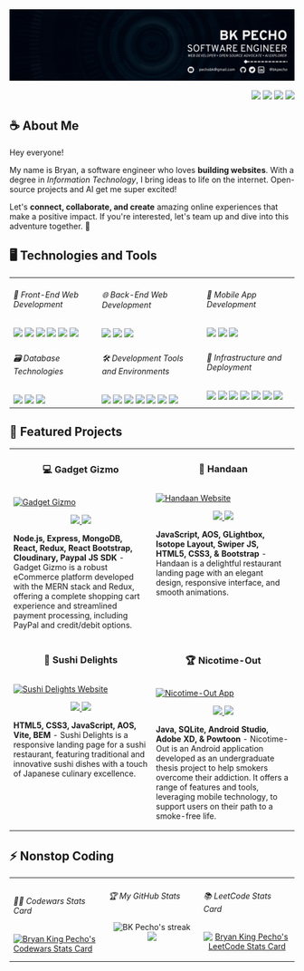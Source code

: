 <img src="./assets/banner.gif" />

<p align="right">
   <a href="https://bkpecho.tech/" 
    ><img
      src="https://img.shields.io/badge/Website-0077B5?style=for-the-badge&logo=esri&logoColor=3aaded&color=black"
  /></a>
  <a href="https://linkedin.com/in/bkpecho" 
    ><img
      src="https://img.shields.io/badge/LinkedIn-0077B5?style=for-the-badge&logo=linkedin&logoColor=3aaded&color=black"
  /></a>
  <a href="https://www.twitter.com/bkpecho" 
    ><img
      src="https://img.shields.io/badge/Twitter-1DA1F2?style=for-the-badge&logo=twitter&logoColor=3aaded&color=black"
  /></a>
  <a href="mailto:pechobk@gmail.com" 
    ><img
      src="https://img.shields.io/badge/Let's Talk-D14836?style=for-the-badge&logo=gmail&logoColor=3aaded&color=black"
  /></a>
</p>
<h2>☕ About Me</h2>
<p>
  Hey everyone!
  
  My name is Bryan, a software engineer who loves **building websites**. With a degree in *Information Technology*, I bring ideas to life on the internet. Open-source projects and AI get me super excited!
  
  Let's **connect, collaborate, and create** amazing online experiences that make a positive impact. If you're interested, let's team up and dive into this adventure together. 💎
</p>

<h2>🖥️ Technologies and Tools</h2>
<table>
  <tr>
    <td valign="top">
      <h6>🎨 Front-End Web Development</h6>
      <img
        src="https://img.shields.io/badge/HTML5-E34F26?style=plastic&logo=html5&logoColor=white"
      />
      <img
        src="https://img.shields.io/badge/CSS3-1572B6?style=plastic&logo=css3&logoColor=white"
      />
      <img
        src="https://img.shields.io/badge/Bootstrap-%238511FA?style=plastic&logo=sass&logoColor=white"
      />
      <img
        src="https://img.shields.io/badge/SASS-CC6699?style=plastic&logo=sass&logoColor=white"
      />
      <img
        src="https://img.shields.io/badge/JavaScript-323330?style=plastic&logo=javascript&logoColor=F7DF1E"
      />
      <img
        src="https://img.shields.io/badge/React-20232A?style=plastic&logo=react&logoColor=61DAFB"
      />
    </td>
    <td valign="top">
      <h6>🌐 Back-End Web Development</h6>
      <img
        src="https://img.shields.io/badge/Node.js-339933?style=plastic&logo=nodedotjs&logoColor=white"
      />
      <img
        src="https://img.shields.io/badge/Express.js-000000?style=plastic&logo=express&logoColor=white"
      />
      <img
        src="https://img.shields.io/badge/MongoDB-4EA94B?style=plastic&logo=mongodb&logoColor=white"
      />
    </td>
    <td valign="top">
      <h6>📱 Mobile App Development</h6>
      <img
        src="https://custom-icon-badges.demolab.com/static/v1?label=&labelColor=f89820&message=Java&color=f89820&logoColor=white&style=plastic&logo=java"
      />
      <img
        src="https://img.shields.io/badge/Android_Studio-3DDC84?style=plastic&logo=android-studio&logoColor=white"
      />
      <img
        src="https://img.shields.io/badge/React_Native-20232A?style=plastic&logo=react&logoColor=61DAFB"
      />
    </td>
  </tr>
  <tr>
    <td valign="top">
      <h6>🗃️ Database Technologies</h6>
      <img
        src="https://img.shields.io/badge/MySQL-005C84?style=plastic&logo=mysql&logoColor=white"
      />
      <img
        src="https://img.shields.io/badge/SQLite-07405E?style=plastic&logo=sqlite&logoColor=white"
      />
      <img
        src="https://img.shields.io/badge/XAMPP-F37623?style=plastic&logo=xampp&logoColor=white"
      />
    </td>
    <td valign="top">
      <h6>🛠️ Development Tools and Environments</h6>
      <img
        src="https://img.shields.io/badge/Apache%20Netbeans-1B6AC6?style=plastic&logo=apache%20netbeans%20IDE&logoColor=white"
      />
      <img
        src="https://img.shields.io/badge/VS Code-0078D4?style=plastic&logo=visual%20studio%20code&logoColor=white"
      />
      <img
        src="https://img.shields.io/badge/Git-E44C30?style=plastic&logo=git&logoColor=white"
      />
      <img
        src="https://img.shields.io/badge/GitHub-100000?style=plastic&logo=github&logoColor=white"
      />
      <img
        src="https://img.shields.io/badge/Postman-FF6C37?style=plastic&logo=Postman&logoColor=white"
      />
      <img
        src="https://img.shields.io/badge/Insomnia-4000BF?style=plastic&logo=Insomnia&logoColor=white"
      />
      <img
        src="https://img.shields.io/badge/Markdown-000000?style=plastic&logo=markdown&logoColor=white"
      />
    </td>
    <td valign="top">
      <h6>🚀 Infrastructure and Deployment</h6>
      <img
        src="https://img.shields.io/badge/Firebase-039BE5?style=plastic&logo=Firebase&logoColor=white"
      />
      <img
        src="https://img.shields.io/badge/Supabase-181818?style=plastic&logo=supabase&logoColor=white"
      />
      <img
        src="https://img.shields.io/badge/Netlify-00C7B7?style=plastic&logo=netlify&logoColor=white"
      />
      <img
        src="https://img.shields.io/badge/Vercel-000000?style=plastic&logo=vercel&logoColor=white"
      />
      <img
        src="https://img.shields.io/badge/Linux-FCC624?style=plastic&logo=linux&logoColor=black"
      />
      <img
        src="https://img.shields.io/badge/Linux_Mint-87CF3E?style=plastic&logo=linuxmint&logoColor=white"
      />
      <img
        src="https://img.shields.io/badge/Pop!_OS-48B9C7?style=plastic&logo=Pop!_OS&logoColor=white"
      />
    </td>
  </tr>
</table>

<h2>🚀 Featured Projects</h2>
<table>
  
  <tr>
      <td width="50%" valign="top">
      <h3 align="center">💻 Gadget Gizmo</h3>
        <br />
        <a target="_blank" href="https://gadgetgizmo.shop/">
            <img src="https://media.giphy.com/media/v1.Y2lkPTc5MGI3NjExZTk2OHM2cTlvbDExeXp2eDlhbTU0ZDhwYjRuYjJtbGFkcmhkamU0ayZlcD12MV9pbnRlcm5hbF9naWZfYnlfaWQmY3Q9Zw/rBocYUXrXQJVxcwFD9/giphy.gif" width="100%" alt="Gadget Gizmo"/>
        </a>
        <br />
        <p align="center">
  <a href="https://github.com/bkpecho/gadgetgizmo">
    <img src="https://img.shields.io/static/v1?label=&message=Repository&color=black&style=plastic&logo=github&logoColor=3aaded"/>
  </a>  
  <a href="https://gadgetgizmo.shop/">
    <img src="https://img.shields.io/static/v1?label=&message=Live Site&color=black&style=plastic&logo=gitee&logoColor=3aaded"/>
  </a>  
      </p>
        <p><strong>Node.js, Express, MongoDB, React, Redux, React Bootstrap, Cloudinary, Paypal JS SDK</strong> -  Gadget Gizmo is a robust eCommerce platform developed with the MERN stack and Redux, offering a complete shopping cart experience and streamlined payment processing, including PayPal and credit/debit options.</p>
    </td>
    <td width="50%" valign="top">
      <h3 align="center">🥂 Handaan</h3>
        <br />
        <a target="_blank" href="https://handaan.netlify.app/">
            <img src="https://media.giphy.com/media/v1.Y2lkPTc5MGI3NjExbGJlZzQyMDloNmRtMWh6bjlmZHFvN2Q2ajM0eHc2OW5keTBmZnJtaiZlcD12MV9pbnRlcm5hbF9naWZfYnlfaWQmY3Q9Zw/QgjVbASKim1G3UbKES/giphy.gif" width="100%" alt="Handaan Website"/>
        </a>
        <br />
        <p align="center">
  <a href="https://github.com/bkpecho/handaan">
    <img src="https://img.shields.io/static/v1?label=&message=Repository&color=black&style=plastic&logo=github&logoColor=3aaded"/>
  </a>  
  <a href="https://handaan.netlify.app/">
    <img src="https://img.shields.io/static/v1?label=&message=Live Site&color=black&style=plastic&logo=netlify&logoColor=3aaded"/>
  </a>  
      </p>
        <p><strong>JavaScript, AOS, GLightbox, Isotope Layout, Swiper JS, HTML5, CSS3, & Bootstrap</strong> - Handaan is a delightful restaurant landing page with an elegant design, responsive interface, and smooth animations.</p>
    </td>
    
  </tr>

   <tr>
     <td width="50%" valign="top">
      <h3 align="center">🍣 Sushi Delights</h3>
        <br />
      <a target="_blank" href="https://sushi-delights.vercel.app/">
            <img src="https://media.giphy.com/media/v1.Y2lkPTc5MGI3NjExN2JhYjVwc2dlMW8xc3ZteG5rYm5lNTlvcTZuZmE5Mml0aDlrbGcxZCZlcD12MV9pbnRlcm5hbF9naWZfYnlfaWQmY3Q9Zw/OlddBVYkUXm9HT7fyz/giphy.gif" width="100%"  alt="Sushi Delights Website"/>
        </a>
        <br />
        <p align="center">
   <a href="https://github.com/bkpecho/sushi-delights">
    <img src="https://img.shields.io/static/v1?label=&message=Repository&color=black&style=plastic&logo=github&logoColor=3aaded"/>
  </a>  
  <a href="https://sushi-delights.vercel.app/">
    <img src="https://img.shields.io/static/v1?label=&message=Live Site&color=black&style=plastic&logo=vercel&logoColor=3aaded"/>
  </a>  
      </p>
        <p><strong>HTML5, CSS3, JavaScript, AOS, Vite, BEM</strong> - Sushi Delights is a responsive landing page for a sushi restaurant, featuring traditional and innovative sushi dishes with a touch of Japanese culinary excellence.</p>
    </td>
    <td width="50%" valign="top">
      <h3 align="center">🏆 Nicotime-Out</h3>
        <br />
        <a target="_blank" href="https://youtu.be/CYq7Sqg0vU4">
            <img src="https://media.giphy.com/media/v1.Y2lkPTc5MGI3NjExdHlrd3dtMDMwaW0wMjVzeWVoZDJ1bmc2d2N0MHo5bHNhdWgxYWgwNCZlcD12MV9pbnRlcm5hbF9naWZfYnlfaWQmY3Q9Zw/aTKlCEFTjZnMFJSoeK/giphy.gif" width="100%" alt="Nicotime-Out App"/>
        </a>
        <br />
        <p align="center">
  <a href="https://github.com/bkpecho/Nicotime-Out">
    <img src="https://img.shields.io/static/v1?label=&message=Repository&color=black&style=plastic&logo=github&logoColor=3aaded"/>
  </a>  
  <a href="https://youtu.be/CYq7Sqg0vU4">
    <img src="https://img.shields.io/static/v1?label=&message=App Demo&color=black&style=plastic&logo=youtube&logoColor=3aaded"/>
  </a>  
      </p>
        <p><strong>Java, SQLite, Android Studio, Adobe XD, & Powtoon</strong> - Nicotime-Out is an Android application developed as an undergraduate thesis project to help smokers overcome their addiction. It offers a range of features and tools, leveraging mobile technology, to support users on their path to a smoke-free life.</p>
    </td>
  </tr>
 
</table>

<h2>⚡️ Nonstop Coding</h2>
<table>
  <tr>
     <td width="33%" valign="center">
      <h6>🐱‍👤 Codewars Stats Card</h6>
      <a href="https://www.codewars.com/users/bkpecho">
        <img
          title="Codewars Stats Card"
          alt="Bryan King Pecho's Codewars Stats Card"
          src="https://codewars-stats-ignacio-cuadra.vercel.app/?username=bkpecho&theme=dark&primaryColor=3aaded"
        />
      </a>
    </td>
    <td width="33%" valign="top">
      <h6>🏆 My GitHub Stats</h6>
      <p align="center">
        <img
          title="🔥 Get streak stats for your profile at git.io/streak-stats"
          alt="BK Pecho's streak"
          src="https://streak-stats.demolab.com/?user=bkpecho&theme=react&background=black&currStreakNum=white&currStreakLabel=white&fire=3aaded&ring=3aaded&sideNums=3aaded&sideLabels=white&dates=3aaded&hide_border=true"
        />
        <a href="https://committers.top/philippines#bkpecho">
          <img
            src="https://img.shields.io/static/v1?label=MOST ACTIVE GITHUB USERS IN PH&labelColor=black&message=Top 1%&color=black&style=for-the-badge&logo=github&logoColor=3aaded"
          />
        </a>
      </p> 
    </td>
    <td width="33%" valign="center">
      <h6>📚 LeetCode Stats Card</h6>
      <p align="center">
        <a href="https://leetcode.com/bkpecho/">
          <img
            title="LeetCode Stats Card"
            alt="Bryan King Pecho's LeetCode Stats Card"
            src="https://leetcard.jacoblin.cool/bkpecho?theme=dark&font=Encode%20Sans&hide=ranking"
          />
        </a>
      </p>
    </td>
  </tr>
</table>
